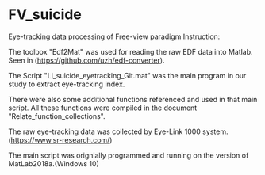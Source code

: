 # FV_suicide
Eye-tracking data processing of Free-view paradigm
Instruction:

The toolbox "Edf2Mat" was used for reading the raw EDF data into Matlab. Seen in (https://github.com/uzh/edf-converter).

The Script "Li_suicide_eyetracking_Git.mat" was the main program in our study to extract eye-tracking index.

There were also some additional functions referenced and used in that main script. All these functions were compiled in the document "Relate_function_collections".

The raw eye-tracking data was collected by Eye-Link 1000 system.(https://www.sr-research.com/)

The main script was orignially programmed and running on the version of MatLab2018a.(Windows 10)


